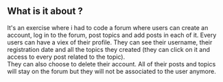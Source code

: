 ## What is it about ? 
It's an exercise where i had to code a forum where users can create an account, log in to the forum, post topics and add posts in each of it.
Every users can have a viex of their profile. They can see their username, their registration date and all the topics they created (they can click on it and access to every post related to the topic). <br> They can also choose to delete their account. All of their posts and topics will stay on the forum but they will not be associated to the user anymore.
